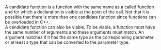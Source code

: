 A candidate function is a function with the same name as a called function and for which a declaration is visible at the point of the call. Not that it is possible that there is more than one candidate function since functions can be overloaded in C++.  
A candidate function can also be viable. To be viable, a function must have the same number of arguments and these arguments must match. An argument matches if it has the same type as the corresponding parameter or at least a type that can be converted to the parameter type.
